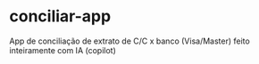 # conciliar-app
App de conciliação de extrato de C/C x banco (Visa/Master) feito inteiramente com IA (copilot)
